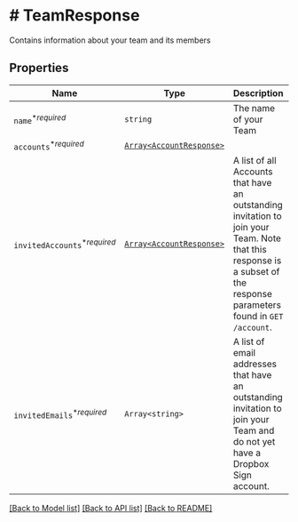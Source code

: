 # # TeamResponse

Contains information about your team and its members

## Properties

Name | Type | Description | Notes
------------ | ------------- | ------------- | -------------
| `name`<sup>*_required_</sup> | ```string``` |  The name of your Team  |  |
| `accounts`<sup>*_required_</sup> | [```Array<AccountResponse>```](AccountResponse.md) |    |  |
| `invitedAccounts`<sup>*_required_</sup> | [```Array<AccountResponse>```](AccountResponse.md) |  A list of all Accounts that have an outstanding invitation to join your Team. Note that this response is a subset of the response parameters found in `GET /account`.  |  |
| `invitedEmails`<sup>*_required_</sup> | ```Array<string>``` |  A list of email addresses that have an outstanding invitation to join your Team and do not yet have a Dropbox Sign account.  |  |

[[Back to Model list]](../../README.md#models) [[Back to API list]](../../README.md#endpoints) [[Back to README]](../../README.md)
